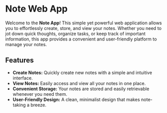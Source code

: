 # Note Web App

Welcome to the **Note App**! This simple yet powerful web application allows you to effortlessly create, store, and view your notes. Whether you need to jot down quick thoughts, organize tasks, or keep track of important information, this app provides a convenient and user-friendly platform to manage your notes.

## Features
- **Create Notes:** Quickly create new notes with a simple and intuitive interface.
- **View Notes:** Easily access and view all your notes in one place.
- **Convenient Storage:** Your notes are stored and easily retrievable whenever you need them.
- **User-Friendly Design:** A clean, minimalist design that makes note-taking a breeze.
